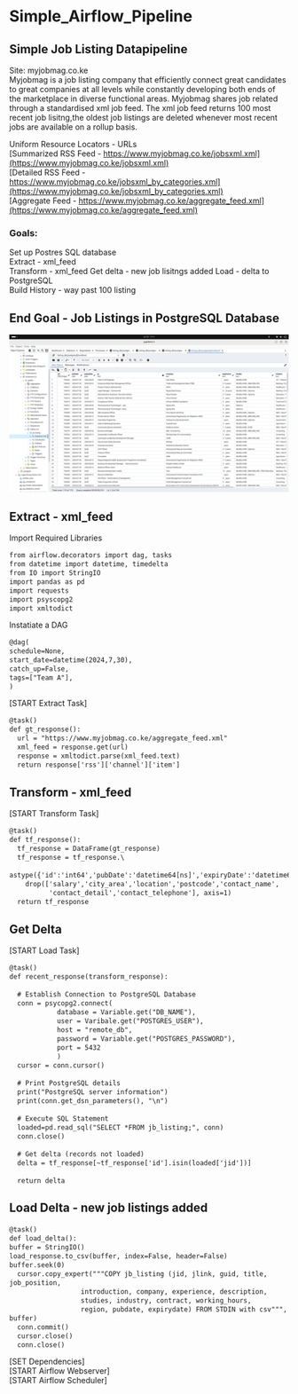 # Simple_Airflow_Pipeline
## Simple Job Listing Datapipeline
Site: myjobmag.co.ke  
Myjobmag is a job listing company that efficiently connect great candidates to great companies at all levels while constantly developing both ends of the marketplace in diverse functional areas.
Myjobmag shares job related through a standardised xml job feed. The xml job feed returns 100 most recent job lisitng,the oldest job listings are deleted whenever most recent jobs are available on a rollup basis. 

Uniform Resource Locators - URLs  
[Summarized RSS Feed - https://www.myjobmag.co.ke/jobsxml.xml](https://www.myjobmag.co.ke/jobsxml.xml)  
[Detailed RSS Feed - https://www.myjobmag.co.ke/jobsxml_by_categories.xml](https://www.myjobmag.co.ke/jobsxml_by_categories.xml)  
[Aggregate Feed - https://www.myjobmag.co.ke/aggregate_feed.xml](https://www.myjobmag.co.ke/aggregate_feed.xml)    

### Goals:  
Set up Postres SQL database  
Extract - xml_feed   
Transform - xml_feed 
Get delta - new job lisitngs added
Load - delta to PostgreSQL  
Build History - way past 100 listing

## End Goal - Job Listings in PostgreSQL Database
![End_Goal](assets/imgs/end_goal.png)

## Extract - xml_feed
Import Required Libraries
```
from airflow.decorators import dag, tasks
from datetime import datetime, timedelta
from IO import StringIO
import pandas as pd
import requests
import psyscopg2
import xmltodict
```
Instatiate a DAG
```
@dag(
schedule=None,
start_date=datetime(2024,7,30),
catch_up=False,
tags=["Team A"],
)
```
[START Extract Task]
```
@task()
def gt_response():
  url = "https://www.myjobmag.co.ke/aggregate_feed.xml"
  xml_feed = response.get(url)
  response = xmltodict.parse(xml_feed.text)
  return response['rss']['channel']['item']
```
## Transform - xml_feed
[START Transform Task]
```
@task()
def tf_response():
  tf_response = DataFrame(gt_response)
  tf_response = tf_response.\
    astype({'id':'int64','pubDate':'datetime64[ns]','expiryDate':'datetime64[ns]'}).\
    drop(['salary','city_area','location','postcode','contact_name',
          'contact_detail','contact_telephone'], axis=1)
  return tf_response
```
## Get Delta
[START Load Task]
```
@task()
def recent_response(transform_response):

  # Establish Connection to PostgreSQL Database
  conn = psycopg2.connect(
            database = Variable.get("DB_NAME"),
            user = Varibale.get("POSTGRES_USER"),
            host = "remote_db",
            password = Variable.get("POSTGRES_PASSWORD"),
            port = 5432
            )
  cursor = conn.cursor()

  # Print PostgreSQL details
  print("PostgreSQL server information")
  print(conn.get_dsn_parameters(), "\n")

  # Execute SQL Statement
  loaded=pd.read_sql("SELECT *FROM jb_listing;", conn)
  conn.close()

  # Get delta (records not loaded)
  delta = tf_response[~tf_response['id'].isin(loaded['jid'])]

  return delta

```
## Load Delta - new job listings added
```
@task()
def load_delta():
buffer = StringIO()
load_response.to_csv(buffer, index=False, header=False)
buffer.seek(0)
  cursor.copy_expert("""COPY jb_listing (jid, jlink, guid, title, job_position,
                  introduction, company, experience, description,
                  studies, industry, contract, working_hours,
                  region, pubdate, expirydate) FROM STDIN with csv""", buffer)
  conn.commit()
  cursor.close()
  conn.close()
```
[SET Dependencies]  
[START Airflow Webserver]  
[START Airflow Scheduler]  
